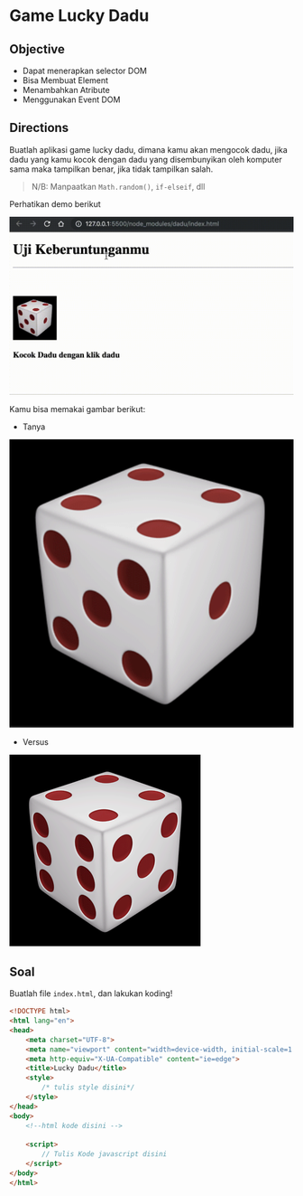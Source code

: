 # Game Lucky Dadu

## Objective

- Dapat menerapkan selector DOM
- Bisa Membuat Element
- Menambahkan Atribute
- Menggunakan Event DOM

## Directions
Buatlah aplikasi game lucky dadu, dimana kamu akan mengocok dadu, jika dadu yang kamu kocok dengan dadu yang disembunyikan oleh komputer sama maka tampilkan benar, jika tidak tampilkan salah.

> N/B: Manpaatkan `Math.random()`, `if-elseif`, dll

Perhatikan demo berikut

![Suit](../assets/lucky-dadu.gif)


Kamu bisa memakai gambar berikut:

- Tanya

![Dadu](../assets/dadu.png)

- Versus

![Dadu Gerak](../assets/dadu-gerak.gif)

## Soal
Buatlah file `index.html`, dan lakukan koding! 

```html
<!DOCTYPE html>
<html lang="en">
<head>
    <meta charset="UTF-8">
    <meta name="viewport" content="width=device-width, initial-scale=1.0">
    <meta http-equiv="X-UA-Compatible" content="ie=edge">
    <title>Lucky Dadu</title>
    <style>
        /* tulis style disini*/
    </style>
</head>
<body>
    <!--html kode disini -->

    <script>
        // Tulis Kode javascript disini
    </script>
</body>
</html>
```